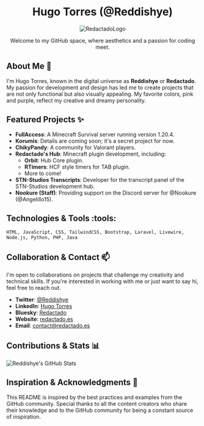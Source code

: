 <div align="center">

# Hugo Torres (@Reddishye)

![RedactadoLogo](https://redactado.es/redactado-logo.png)

Welcome to my GitHub space, where aesthetics and a passion for coding meet.

</div>

## About Me :star2:

I'm Hugo Torres, known in the digital universe as **Reddishye** or **Redactado**. My passion for development and design has led me to create projects that are not only functional but also visually appealing. My favorite colors, pink and purple, reflect my creative and dreamy personality.

## Featured Projects :sparkles:

- **FullAccess**: A Minecraft Survival server running version 1.20.4.
- **Korumis**: Details are coming soon; it's a secret project for now.
- **ChikyPandy**: A community for Valorant players.
- **Redactado's Hub**: Minecraft plugin development, including:
  - **Orbit**: Hub Core plugin.
  - **RTimers**: HCF style timers for TAB plugin.
  - More to come!
- **STN-Studios Transcripts**: Developer for the transcript panel of the STN-Studios development hub.
- **Nookure (Staff)**: Providing support on the Discord server for @Nookure (@Angelillo15).

## Technologies & Tools :tools:

```text
HTML, JavaScript, CSS, TailwindCSS, Bootstrap, Laravel, Livewire, Node.js, Python, PHP, Java
```

## Collaboration & Contact :mailbox:

I'm open to collaborations on projects that challenge my creativity and technical skills. If you're interested in working with me or just want to say hi, feel free to reach out.

- **Twitter**: [@Reddishye](https://twitter.com/Reddishye)
- **LinkedIn**: [Hugo Torres](https://linkedin.com/in/hugo-torres-66a9a1263)
- **Bluesky**: [Redactado](https://bsky.app/profile/redactado.es)
- **Website**: [redactado.es](https://redactado.es)
- **Email**: [contact@redactado.es](mailto:contact@redactado.es)

## Contributions & Stats :bar_chart:

![Reddishye's GitHub Stats](https://github-readme-stats.vercel.app/api?username=Reddishye&show_icons=true&theme=synthwave)

## Inspiration & Acknowledgments :pray:

This README is inspired by the best practices and examples from the GitHub community. Special thanks to all the content creators who share their knowledge and to the GitHub community for being a constant source of inspiration.
